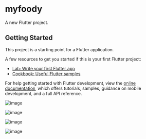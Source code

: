 # myfoody

A new Flutter project.

## Getting Started

This project is a starting point for a Flutter application.

A few resources to get you started if this is your first Flutter project:

- [Lab: Write your first Flutter app](https://docs.flutter.dev/get-started/codelab)
- [Cookbook: Useful Flutter samples](https://docs.flutter.dev/cookbook)

For help getting started with Flutter development, view the
[online documentation](https://docs.flutter.dev/), which offers tutorials,
samples, guidance on mobile development, and a full API reference.

![image](https://github.com/user-attachments/assets/580bd7a7-ccb7-4729-86c2-475240076642)

![image](https://github.com/user-attachments/assets/cccfc2ba-e967-442d-9723-5d33645d9fb4)

![image](https://github.com/user-attachments/assets/ee868022-14e5-4e62-8bcb-e7edab0f4580)

![image](https://github.com/user-attachments/assets/a704de5c-8541-451c-a63e-4e56d11135f9)

